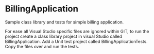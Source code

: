 # BillingApplication

Sample class library and tests for simple billing application.

For ease all Visual Studio specific files are ignored within GIT, to run the project create a class library project in visual Studio called BillingApplication. Add a Unit test project called BillingApplicationTests. Copy the files over and run the tests.
